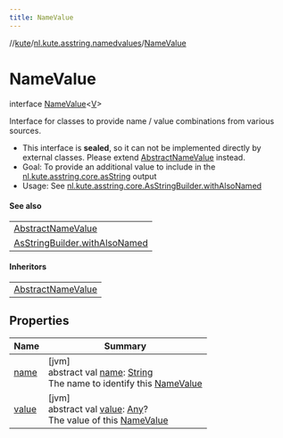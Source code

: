 ```yaml
---
title: NameValue
---
```

//[kute](../../../index.html)/[nl.kute.asstring.namedvalues](../index.html)/[NameValue](index.html)



# NameValue

interface [NameValue](index.html)&lt;[V](index.html)&gt;

Interface for classes to provide name / value combinations from various sources.



- 
   This interface is **sealed**, so it can not be implemented directly by external classes. Please extend [AbstractNameValue](../-abstract-name-value/index.html) instead.
- 
   Goal: To provide an additional value to include in the [nl.kute.asstring.core.asString](../../nl.kute.asstring.core/as-string.html) output
- 
   Usage: See  [nl.kute.asstring.core.AsStringBuilder.withAlsoNamed](../../nl.kute.asstring.core/-as-string-builder/with-also-named.html)




#### See also


| |
|---|
| [AbstractNameValue](../-abstract-name-value/index.html) |
| [AsStringBuilder.withAlsoNamed](../../nl.kute.asstring.core/-as-string-builder/with-also-named.html) |


#### Inheritors


| |
|---|
| [AbstractNameValue](../-abstract-name-value/index.html) |


## Properties


| Name | Summary |
|---|---|
| [name](name.html) | [jvm]<br>abstract val [name](name.html): [String](https://kotlinlang.org/api/latest/jvm/stdlib/kotlin/-string/index.html)<br>The name to identify this [NameValue](index.html) |
| [value](value.html) | [jvm]<br>abstract val [value](value.html): [Any](https://kotlinlang.org/api/latest/jvm/stdlib/kotlin/-any/index.html)?<br>The value of this [NameValue](index.html) |

